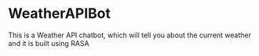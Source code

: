 # WeatherAPIBot
This is a Weather API chatbot, which will tell you about the current weather and it is built using RASA
